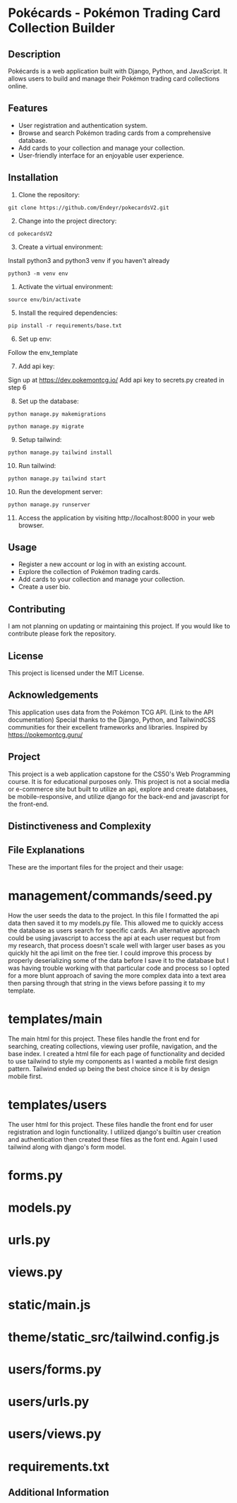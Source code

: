# Pokécards - Pokémon Trading Card Collection Builder

## Description

Pokécards is a web application built with Django, Python, and JavaScript. It allows users to build and manage their Pokémon trading card collections online.

## Features

- User registration and authentication system.
- Browse and search Pokémon trading cards from a comprehensive database.
- Add cards to your collection and manage your collection.
- User-friendly interface for an enjoyable user experience.

## Installation

1. Clone the repository:

```
git clone https://github.com/Endeyr/pokecardsV2.git
```

2. Change into the project directory:

```
cd pokecardsV2
```

3. Create a virtual environment:

Install python3 and python3 venv if you haven't already

```
python3 -m venv env
```

1. Activate the virtual environment:

```
source env/bin/activate
```

5. Install the required dependencies:

```
pip install -r requirements/base.txt
```

6. Set up env:

Follow the env_template

7. Add api key:

Sign up at https://dev.pokemontcg.io/
Add api key to secrets.py created in step 6

8. Set up the database:

```
python manage.py makemigrations
```

```
python manage.py migrate
```

9.  Setup tailwind:

```
python manage.py tailwind install
```

10. Run tailwind:

```
python manage.py tailwind start
```

10. Run the development server:

```
python manage.py runserver
```

11. Access the application by visiting http://localhost:8000 in your web browser.

## Usage

- Register a new account or log in with an existing account.
- Explore the collection of Pokémon trading cards.
- Add cards to your collection and manage your collection.
- Create a user bio.

## Contributing

I am not planning on updating or maintaining this project. If you would like to contribute please fork the repository.

## License

This project is licensed under the MIT License.

## Acknowledgements

This application uses data from the Pokémon TCG API. (Link to the API documentation)
Special thanks to the Django, Python, and TailwindCSS communities for their excellent frameworks and libraries.
Inspired by https://pokemontcg.guru/

## Project

This project is a web application capstone for the CS50's Web Programming course. It is for educational purposes only.
This project is not a social media or e-commerce site but built to utilize an api, explore and create databases, be mobile-responsive, and utilize django for the back-end and javascript for the front-end.

## Distinctiveness and Complexity

## File Explanations

These are the important files for the project and their usage:

# management/commands/seed.py

How the user seeds the data to the project. In this file I formatted the api data then saved it to my models.py file. This allowed me to quickly access the database as users search for specific cards. An alternative approach could be using javascript to access the api at each user request but from my research, that process doesn't scale well with larger user bases as you quickly hit the api limit on the free tier. I could improve this process by properly deserializing some of the data before I save it to the database but I was having trouble working with that particular code and process so I opted for a more blunt approach of saving the more complex data into a text area then parsing through that string in the views before passing it to my template.

# templates/main

The main html for this project. These files handle the front end for searching, creating collections, viewing user profile, navigation, and the base index. I created a html file for each page of functionality and decided to use tailwind to style my components as I wanted a mobile first design pattern. Tailwind ended up being the best choice since it is by design mobile first.

# templates/users

The user html for this project. These files handle the front end for user registration and login functionality. I utilized django's builtin user creation and authentication then created these files as the font end. Again I used tailwind along with django's form model.

# forms.py

# models.py

# urls.py

# views.py

# static/main.js

# theme/static_src/tailwind.config.js

# users/forms.py

# users/urls.py

# users/views.py

# requirements.txt

## Additional Information
